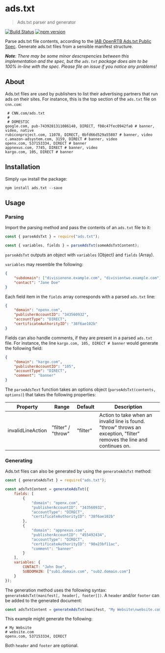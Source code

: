 # ads.txt
> Ads.txt parser and generator

[![Build Status](https://travis-ci.org/perry-mitchell/ads.txt.svg?branch=master)](https://travis-ci.org/perry-mitchell/ads.txt) [![npm version](https://badge.fury.io/js/ads.txt.svg)](https://www.npmjs.com/package/ads.txt)

Parse ads.txt file contents, according to the [IAB OpenRTB Ads.txt Public Spec](https://iabtechlab.com/wp-content/uploads/2017/09/IABOpenRTB_Ads.txt_Public_Spec_V1-0-1.pdf). Generate ads.txt files from a sensible manifest structure.

_**Note**: There may be some minor descrepencies between this implementation and the spec, but the `ads.txt` package does aim to be 100% in-line with the spec. Please file an issue if you notice any problems!_

## About
Ads.txt files are used by publishers to list their advertising partners that run ads on their sites. For instance, this is the top section of the `ads.txt` file on `cnn.com`:

```
 # CNN.com/ads.txt
 # 
 # DOMESTIC
google.com, pub-7439281311086140, DIRECT, f08c47fec0942fa0 # banner, video, native
rubiconproject.com, 11078, DIRECT, 0bfd66d529a55807 # banner, video
c.amazon-adsystem.com, 3159, DIRECT # banner, video
openx.com, 537153334, DIRECT # banner
appnexus.com, 7745, DIRECT # banner, video
kargo.com, 105, DIRECT # banner
```

## Installation
Simply `npm` install the package:

```shell
npm install ads.txt --save
```

## Usage

### Parsing
Import the parsing method and pass the contents of an `ads.txt` file to it:

```javascript
const { parseAdsTxt } = require("ads.txt");

const { variables, fields } = parseAdsTxt(someAdsTxtContent);
```

`parseAdsTxt` outputs an object with `variables` (Object) and `fields` (Array).

`variables` may resemble the following:

```json
{
    "subdomain": ["divisionone.example.com", "divisiontwo.example.com"],
    "contact": "Jane Doe"
}
```

Each field item in the `fields` array corresponds with a parsed `ads.txt` line:

```json
{
    "domain": "openx.com",
    "publisherAccountID": "343560932",
    "accountType": "DIRECT",
    "certificateAuthorityID": "38f6ae102b"
}
```

Fields can also handle comments, if they are present in a parsed `ads.txt` file. For instance, the line `kargo.com, 105, DIRECT # banner` would generate the following field:

```json
{
    "domain": "kargo.com",
    "publisherAccountID": "105",
    "accountType": "DIRECT",
    "comment": "banner"
}
```

The `parseAdsText` function takes an options object (`parseAdsTxt(contents, options)`) that takes the following properties:

| Property            | Range              | Default      | Description                                                             |
|---------------------|--------------------|--------------|-------------------------------------------------------------------------|
| invalidLineAction   | "filter" / "throw" | "filter"     | Action to take when an invalid line is found. "throw" throws an exception, "filter" removes the line and continues on. |

### Generating
Ads.txt files can also be generated by using the `generateAdsTxt` method:

```javascript
const { generateAdsTxt } = require("ads.txt");

const adsTxtContent = generateAdsTxt({
    fields: [
        {
            "domain": "openx.com",
            "publisherAccountID": "343560932",
            "accountType": "DIRECT",
            "certificateAuthorityID": "38f6ae102b"
        },
        {
            "domain": "appnexus.com",
            "publisherAccountID": "455492434",
            "accountType": "DIRECT",
            "certificateAuthorityID": "90a23bf11ac",
            "comment": "banner"
        }
    ],
    variables: {
        CONTACT: "John Doe",
        SUBDOMAIN: ["sub1.domain.com", "sub2.domain.com"]
    }
});
```

The generation method uses the following syntax: `generateAdsTxt(manifest[, header[, footer]])`. A `header` and/or `footer` can be added to the generated document:

```javascript
const adsTxtContent = generateAdsTxt(manifest, "My Website\nwebsite.com");
```

This example might generate the following:

```
# My Website
# website.com
openx.com, 537153334, DIRECT
```

Both `header` and `footer` are optional.
